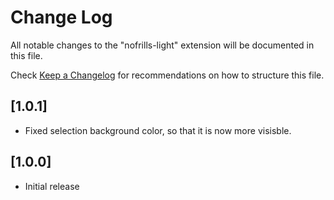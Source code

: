 # Change Log

All notable changes to the "nofrills-light" extension will be documented in this file.

Check [Keep a Changelog](http://keepachangelog.com/) for recommendations on how to structure this file.

## [1.0.1]

- Fixed selection background color, so that it is now more visisble.

## [1.0.0]

- Initial release
